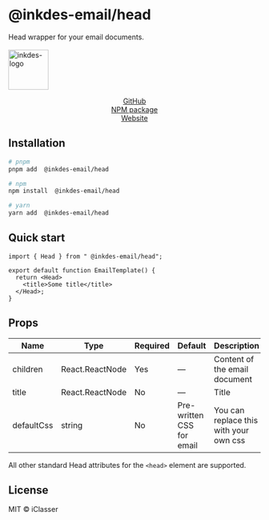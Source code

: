# @inkdes-email/head

Head wrapper for your email documents.
<br />
<br />
<img width="80" height="80" alt="inkdes-logo" src="https://github.com/user-attachments/assets/8e885609-d2bb-46ab-a760-ae896757ff60" />
<br />

<div style='text-align:center'>
  <a href='https://github.com/iClasser/inkdes-email-comps'>GitHub<a>
  </hr>
</div>


<div style='text-align:center'>
  <a href='https://www.npmjs.com/package/@inkdes-email/components'>NPM package<a>
  </hr>
</div>


<div style='text-align:center'>
  <a href='https://inkdes.com'>Website<a>
  </hr>
</div>


## Installation

```bash
# pnpm
pnpm add  @inkdes-email/head

# npm
npm install  @inkdes-email/head

# yarn
yarn add  @inkdes-email/head
```

## Quick start

```tsx
import { Head } from " @inkdes-email/head";

export default function EmailTemplate() {
  return <Head>
    <title>Some title</title>
  </Head>;
}
```

## Props

| Name     | Type                   | Required | Default | Description                         |
| -------- | ---------------------- | -------- | ------- | ----------------------------------- |
| children | React.ReactNode        | Yes      | —       | Content of the email document       |
| title | React.ReactNode        | No      | —       | Title       |
| defaultCss | string        | No      | Pre-written CSS for email       | You can replace this with your own css       |


All other standard Head attributes for the `<head>` element are supported.

## License

MIT © iClasser
